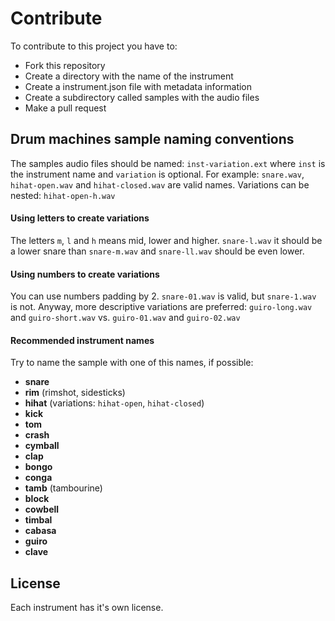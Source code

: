 # Contribute

To contribute to this project you have to:

- Fork this repository
- Create a directory with the name of the instrument
- Create a instrument.json file with metadata information
- Create a subdirectory called samples with the audio files
- Make a pull request

## Drum machines sample naming conventions

The samples audio files should be named: `inst-variation.ext` where `inst` is the instrument name and `variation` is optional. For example: `snare.wav`, `hihat-open.wav` and `hihat-closed.wav` are valid names. Variations can be nested: `hihat-open-h.wav`

#### Using letters to create variations

The letters `m`, `l` and `h` means mid, lower and higher. `snare-l.wav` it should be a lower snare than `snare-m.wav` and `snare-ll.wav` should be even lower.

#### Using numbers to create variations

You can use numbers padding by 2. `snare-01.wav` is valid, but `snare-1.wav` is not. Anyway, more descriptive variations are preferred: `guiro-long.wav` and `guiro-short.wav` vs. `guiro-01.wav` and `guiro-02.wav`

#### Recommended instrument names

Try to name the sample with one of this names, if possible:

- __snare__
- __rim__ (rimshot, sidesticks)
- __hihat__ (variations: `hihat-open`, `hihat-closed`)
- __kick__
- __tom__
- __crash__
- __cymball__
- __clap__
- __bongo__
- __conga__
- __tamb__ (tambourine)
- __block__
- __cowbell__
- __timbal__
- __cabasa__
- __guiro__
- __clave__

## License

Each instrument has it's own license.
